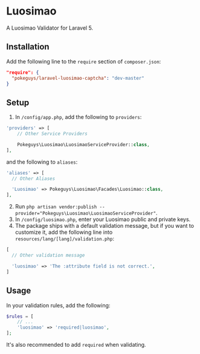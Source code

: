 Luosimao
=========

A Luosimao Validator for Laravel 5.

## Installation

Add the following line to the `require` section of `composer.json`:

```json
"require": {
  "pokeguys/laravel-luosimao-captcha": "dev-master"
}
```

## Setup

1. In `/config/app.php`, add the following to `providers`:
```php
'providers' => [
    // Other Service Providers

    Pokeguys\Luosimao\LuosimaoServiceProvider::class,
],
```
and the following to `aliases`:
```php
'aliases' => [
  // Other Aliases

  'Luosimao' => Pokeguys\Luosimao\Facades\Luosimao::class,
],
```
2. Run `php artisan vendor:publish --provider="Pokeguys\Luosimao\LuosimaoServiceProvider"`.
3. In `/config/luosimao.php`, enter your Luosimao public and private keys.
4. The package ships with a default validation message, but if you want to customize it, add the following line into `resources/lang/[lang]/validation.php`:
```php
[
  // Other validation message

  'luosimao' => 'The :attribute field is not correct.',
]
```

## Usage
In your validation rules, add the following:

```php
$rules = [
    // ...
    'luosimao' => 'required|luosimao',
];
```

It's also recommended to add `required` when validating.
